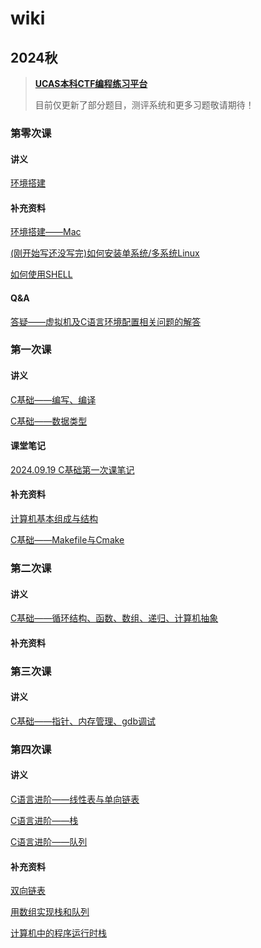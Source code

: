 # wiki

## 2024秋

> [**UCAS本科CTF编程练习平台**](https://ucas-ctf.github.io/Coding)
> 
> 目前仅更新了部分题目，测评系统和更多习题敬请期待！

### 第零次课

#### 讲义

[环境搭建](https://ucas-ctf.github.io/posts/env)

#### 补充资料

[环境搭建——Mac](https://ucas-ctf.github.io/posts/setup-env-on-macOS)

[(刚开始写还没写完)如何安装单系统/多系统Linux](https://ucas-ctf.github.io/posts/env_2)

[如何使用SHELL](https://ucas-ctf.github.io/posts/how-to-use-shell)

#### Q&A

[答疑——虚拟机及C语言环境配置相关问题的解答](https://ucas-ctf.github.io/posts/qa_1)

### 第一次课

#### 讲义

[C基础——编写、编译](https://ucas-ctf.github.io/posts/c_s0)

[C基础——数据类型](https://ucas-ctf.github.io/posts/c_s1)

#### 课堂笔记

[2024.09.19 C基础第一次课笔记](https://ucas-ctf.github.io/posts/c_s1_notes)

#### 补充资料

[计算机基本组成与结构](https://ucas-ctf.github.io/posts/ca)

[C基础——Makefile与Cmake](https://ucas-ctf.github.io/posts/make)

### 第二次课

#### 讲义

[C基础——循环结构、函数、数组、递归、计算机抽象](https://ucas-ctf.github.io/posts/c_s2)

#### 补充资料

### 第三次课

#### 讲义

[C基础——指针、内存管理、gdb调试](https://ucas-ctf.github.io/posts/c_s3)

### 第四次课

#### 讲义

[C语言进阶——线性表与单向链表](https://ucas-ctf.github.io/posts/ds_s1)

[C语言进阶——栈](https://ucas-ctf.github.io/posts/ds_s2)

[C语言进阶——队列](https://ucas-ctf.github.io/posts/ds_s3)

#### 补充资料

[双向链表](https://ucas-ctf.github.io/posts/ds_ex1)

[用数组实现栈和队列](https://ucas-ctf.github.io/posts/ds_ex2)

[计算机中的程序运行时栈](https://ucas-ctf.github.io/posts/ds_ex3)
